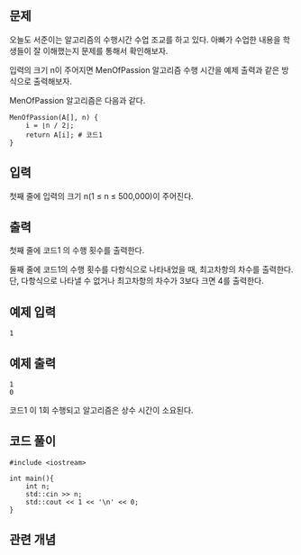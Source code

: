 ## 문제 
오늘도 서준이는 알고리즘의 수행시간 수업 조교를 하고 있다. 아빠가 수업한 내용을 학생들이 잘 이해했는지 문제를 통해서 확인해보자.

입력의 크기 n이 주어지면 MenOfPassion 알고리즘 수행 시간을 예제 출력과 같은 방식으로 출력해보자.

MenOfPassion 알고리즘은 다음과 같다.

```
MenOfPassion(A[], n) {
    i = ⌊n / 2⌋;
    return A[i]; # 코드1
}
```
## 입력
첫째 줄에 입력의 크기 n(1 ≤ n ≤ 500,000)이 주어진다.
## 출력
첫째 줄에 코드1 의 수행 횟수를 출력한다.

둘째 줄에 코드1의 수행 횟수를 다항식으로 나타내었을 때, 최고차항의 차수를 출력한다. 단, 다항식으로 나타낼 수 없거나 최고차항의 차수가 3보다 크면 4를 출력한다.
## 예제 입력 
```
1
```

## 예제 출력  
```
1
0
```
코드1 이 1회 수행되고 알고리즘은 상수 시간이 소요된다.


## 코드 풀이
```
#include <iostream>

int main(){
    int n;
    std::cin >> n;
    std::cout << 1 << '\n' << 0;
}
```
## 관련 개념
